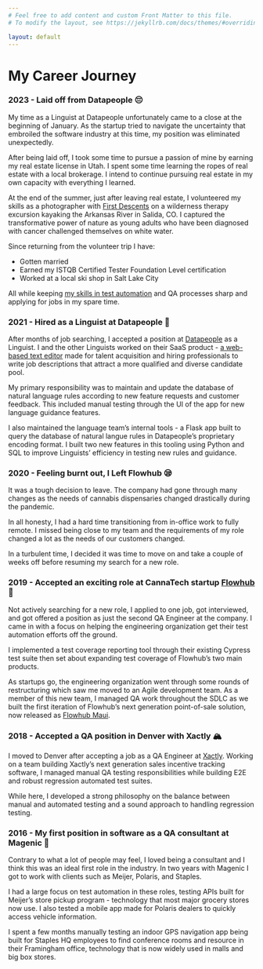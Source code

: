 ```yaml
---
# Feel free to add content and custom Front Matter to this file.
# To modify the layout, see https://jekyllrb.com/docs/themes/#overriding-theme-defaults

layout: default
---
```


# My Career Journey

### 2023 - Laid off from Datapeople 😔

My time as a Linguist at Datapeople unfortunately came to a close at the beginning of January. As the startup tried to navigate the uncertainty that embroiled the software industry at this time, my position was eliminated  unexpectedly.

After being laid off, I took some time to pursue a passion of mine by earning my real estate license in Utah. I spent some time learning the ropes of real estate with a local brokerage. I intend to continue pursuing real estate in my own capacity with everything I learned.

At the end of the summer, just after leaving real estate, I volunteered my skills as a photographer with [First Descents](https://firstdescents.org/) on a wilderness therapy excursion kayaking the Arkansas River in Salida, CO. I captured the transformative power of nature as young adults who have been diagnosed with cancer challenged themselves on white water.

Since returning from the volunteer trip I have:

- Gotten married
- Earned my ISTQB Certified Tester Foundation Level certification
- Worked at a local ski shop in Salt Lake City

All while keeping [my skills in test automation](https://github.com/travwritescode/test-portfolio) and QA processes sharp and applying for jobs in my spare time.

### 2021 - Hired as a Linguist at Datapeople 🎉

After months of job searching, I accepted a position at [Datapeople](https://datapeople.io/) as a Linguist. I and the other Linguists worked on their SaaS product - [a web-based text editor](https://datapeople.io/language-analytics-for-job-posts/) made for talent acquisition and hiring professionals to write job descriptions that attract a more qualified and diverse candidate pool.

My primary responsibility was to maintain and update the database of natural language rules according to new feature requests and customer feedback. This included manual testing through the UI of the app for new language guidance features.

I also maintained the language team’s internal tools - a Flask app built to query the database of natural langue rules in Datapeople’s proprietary encoding format. I built two new features in this tooling using Python and SQL to improve Linguists’ efficiency in testing new rules and guidance.

### 2020 - Feeling burnt out, I Left Flowhub 😪

It was a tough decision to leave. The company had gone through many changes as the needs of cannabis dispensaries changed drastically during the pandemic.

In all honesty, I had a hard time transitioning from in-office work to fully remote. I missed being close to my team and the requirements of my role changed a lot as the needs of our customers changed.

In a turbulent time, I decided it was time to move on and take a couple of weeks off before resuming my search for a new role.

### 2019 - Accepted an exciting role at CannaTech startup [Flowhub](https://flowhub.com/) 🌳

Not actively searching for a new role, I applied to one job, got interviewed, and got offered a position as just the second QA Engineer at the company. I came in with a focus on helping the engineering organization get their test automation efforts off the ground.

I implemented a test coverage reporting tool through their existing Cypress test suite then set about expanding test coverage of Flowhub’s two main products. 

As startups go, the engineering organization went through some rounds of restructuring which saw me moved to an Agile development team. As a member of this new team, I managed QA work throughout the SDLC as we built the first iteration of Flowhub’s next generation point-of-sale solution, now released as [Flowhub Maui](https://flowhub.com/product).

### 2018 - Accepted a QA position in Denver with Xactly 🏔

I moved to Denver after accepting a job as a QA Engineer at [Xactly](https://www.xactlycorp.com/). Working on a team building Xactly’s next generation sales incentive tracking software, I managed manual QA testing responsibilities while building E2E and robust regression automated test suites.

While here, I developed a strong philosophy on the balance between manual and automated testing and a sound approach to handling regression testing.

### 2016 - My first position in software as a QA consultant at Magenic 🔌

Contrary to what a lot of people may feel, I loved being a consultant and I think this was an ideal first role in the industry. In two years with Magenic I got to work with clients such as Meijer, Polaris, and Staples.

I had a large focus on test automation in these roles, testing APIs built for Meijer’s store pickup program - technology that most major grocery stores now use. I also tested a mobile app made for Polaris dealers to quickly access vehicle information.

I spent a few months manually testing an indoor GPS navigation app being built for Staples HQ employees to find conference rooms and resource in their Framingham office, technology that is now widely used in malls and big box stores.